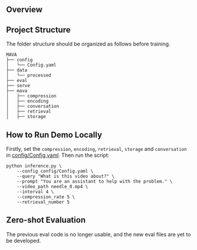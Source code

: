 ## Overview

## Project Structure
The folder structure should be organized as follows before training.
```plaintext
MAVA
├── config
│   └── Config.yaml
├── data
│   └── processed
├── eval
├── serve
├── mava
│   ├── compression
│   ├── encoding
│   ├── conversation
│   ├── retrieval
│   ├── storage
```

## How to Run Demo Locally

Firstly, set the `compression`, `encoding`, `retrieval`, `storage` and `conversation` in [config/Config.yaml](./config/Config.yaml).
Then run the script:
```
python inference.py \
    --config config/Config.yaml \
    --query "What is this video about?" \
    --prompt "You are an assistant to help with the problem." \
    --video_path needle_0.mp4 \
    --interval 4 \
    --compression_rate 5 \
    --retrieval_number 5
```

## Zero-shot Evaluation

The previous eval code is no longer usable, and the new eval files are yet to be developed.